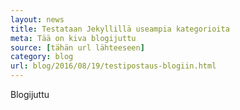 ```yaml
---
layout: news
title: Testataan Jekyllillä useampia kategorioita
meta: Tää on kiva blogijuttu
source: [tähän url lähteeseen]
category: blog
url: blog/2016/08/19/testipostaus-blogiin.html
---
```


Blogijuttu
